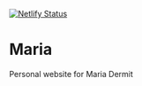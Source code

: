 [![Netlify Status](https://api.netlify.com/api/v1/badges/0a369ee8-fc9b-455e-a263-7c27c87f15fa/deploy-status)](https://app.netlify.com/sites/distracted-mccarthy-aa5405/deploys)

# Maria
Personal website for Maria Dermit

